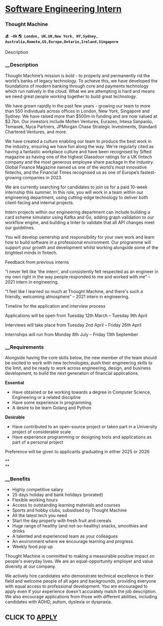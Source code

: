 # [Software Engineering Intern](https://www.remotewlb.com/apply/software-engineering-intern-70046)  
### Thought Machine  
#### `💰 ~0k` `🌎 London, UK,UK,New York, NY,Sydney, Australia,Remote,US,Europe,Ontario,Ireland,Singapore`  

Description

###  __Description

Thought Machine’s mission is bold - to properly and permanently rid the world’s banks of legacy technology. To achieve this, we have developed the foundations of modern banking through core and payments technology which run natively in the cloud. What we are attempting is hard and means we need great people working together to build great technology.

  

We have grown rapidly in the past few years - growing our team to more than 550 individuals across offices in London, New York, Singapore and Sydney. We have raised more than $500m in funding and are now valued at $2.7bn. Our investors include Molten Ventures, Eurazeo, Intesa Sanpaolo, Temasek, Nyca Partners, JPMorgan Chase Strategic Investments, Standard Chartered Ventures, and more.

  

We have created a culture enabling our team to produce the best work in the industry, ensuring we have fun along the way. We're regularly cited as having a fantastic workplace culture and have been recognised by Sifted magazine as having one of the highest Glassdoor ratings for a UK fintech company and the most generous employee share package in the industry. Global Finance Magazine named us one of the world’s most innovative fintechs, and the Financial Times recognised us as one of Europe’s fastest-growing companies in 2023.

  

We are currently searching for candidates to join us for a paid 10-week internship this summer. In this role, you will work in a team within our engineering department, using cutting-edge technology to deliver both client-facing and internal projects.

  

Intern projects within our engineering department can include building a card scheme simulator using Kafka and Go, adding graph validation to our workflow engine, and building a linter to validate that all API changes meet our guidelines.

  

You will develop ownership and responsibility for your own work and learn how to build software in a professional environment. Our programme will support your growth and development whilst working alongside some of the brightest minds in fintech.

  

Feedback from previous interns

  

“I never felt like ‘the intern’, and consistently felt respected as an engineer in my own right in the way people responded to me and worked with me” – 2021 intern in engineering.

  

“I feel like I learned so much at Thought Machine, and there's such a friendly, welcoming atmosphere” – 2021 intern in engineering.

  

Timeline for the application and interview process

  

Applications will be open from Tuesday 12th March – Tuesday 9th April

Interviews will take place from Tuesday 2nd April – Friday 26th April

Internships will run from Monday 8th July – Friday 13th September

  

###  __Requirements

Alongside having the core skills below, the new member of the team should be excited to work with new technologies, push their engineering skills to the limit, and be ready to work across engineering, design, and business development, to build the next generation of financial applications.

  

 **Essential**

  * Have obtained or be working towards a degree in Computer Science, Engineering or a related discipline
  * Have some experience in programming
  * A desire to be learn Golang and Python

  

 **Desirable**

  * Have contributed to an open-source project or taken part in a University project of considerable scale
  * Have experience programming or designing tools and applications as part of a personal project

  

Preference will be given to applicants graduating in either 2025 or 2026

 **  
**

###  __Benefits

  * Highly competitive salary
  * 25 days holiday and bank holidays (prorated)
  * Flexible working hours
  * Access to outstanding learning materials and courses
  * Sports and hobby clubs, subsidised by Thought Machine 
  * All the latest tech you need
  * Start the day properly with fresh fruit and cereals 
  * Huge range of healthy (and not-so-healthy) snacks, smoothies and drinks
  * A talented and experienced team as your colleagues
  * An environment where we encourage learning and progress
  * Weekly food pop up 

  

Thought Machine is committed to making a measurable positive impact on people's everyday lives. We are an equal-opportunity employer and value diversity at our company.

  
We actively hire candidates who demonstrate technical excellence in their field and welcome people of all ages and backgrounds, providing everyone with equal access to professional development. You are encouraged to apply even if your experience doesn't accurately match the job description. We also encourage applications from those with different abilities, including candidates with ADHD, autism, dyslexia or dyspraxia.

  
## CLICK TO [APPLY](https://www.remotewlb.com/apply/software-engineering-intern-70046)

